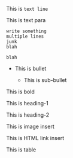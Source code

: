 This is `text line`

This is text para
```
write something
multiple lines
junk
blah

blah
```

* This is bullet

  * This is sub-bullet

This is bold

This is heading-1

This is heading-2

This is image insert

This is HTML link insert

This is table
